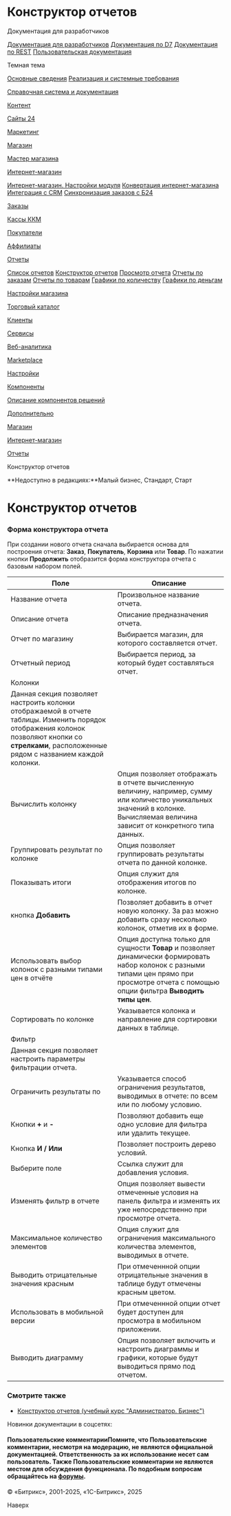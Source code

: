# Конструктор отчетов

Документация для разработчиков

[Документация для разработчиков](https://dev.1c-bitrix.ru/api_help/)
[Документация по D7](https://dev.1c-bitrix.ru/api_d7/)
[Документация по REST](https://dev.1c-bitrix.ru/rest_help/)
[Пользовательская документация](https://dev.1c-bitrix.ru/user_help/)

Темная тема

[Основные сведения](/user_help/index.php)
[Реализация и системные требования](/user_help/reqintro.php)

[Справочная система и документация](/user_help/help/index.php)

[Контент](/user_help/content/index.php)

[Сайты 24](/user_help/sites24/index.php)

[Маркетинг](/user_help/marketing/index.php)

[Магазин](/user_help/store/index.php)

[Мастер магазина](/user_help/store/storeassist.php)

[Интернет-магазин](/user_help/store/sale/index.php)

[Интернет-магазин. Настройки модуля](/user_help/store/sale/settings_sale.php)
[Конвертация интернет-магазина](/user_help/store/sale/sale_converter.php)
[Интеграция с CRM](/user_help/store/sale/sale_crm.php)
[Синхронизация заказов с Б24](/user_help/store/sale/sale_order_crm.php)

[Заказы](/user_help/store/sale/orders/index.php)

[Кассы ККМ](/user_help/store/sale/cashbox/index.php)

[Покупатели](/user_help/store/sale/user_accounts/index.php)

[Аффилиаты](/user_help/store/sale/affiliates/index.php)

[Отчеты](/user_help/store/sale/statistic/index.php)

[Список отчетов](/user_help/store/sale/statistic/sale_report.php)
[Конструктор отчетов](/user_help/store/sale/statistic/sale_report_construct.php)
[Просмотр отчета](/user_help/store/sale/statistic/sale_report_view.php)
[Отчеты по заказам](/user_help/store/sale/statistic/sale_stat.php)
[Отчеты по товарам](/user_help/store/sale/statistic/sale_stat_products.php)
[Графики по количеству](/user_help/store/sale/statistic/sale_stat_graph_index.php)
[Графики по деньгам](/user_help/store/sale/statistic/sale_stat_graph_money.php)

[Настройки магазина](/user_help/store/sale/settings/index.php)

[Торговый каталог](/user_help/store/catalog/index.php)

[Клиенты](/user_help/clients/index.php)

[Сервисы](/user_help/service/index.php)

[Веб-аналитика](/user_help/statistic/index.php)

[Marketplace](/user_help/marketplace/index.php)

[Настройки](/user_help/settings/index.php)

[Компоненты](/user_help/components/index.php)

[Описание компонентов решений](/user_help/description_decisions/index.php)

[Дополнительно](/user_help/additional/index.php)

[Магазин](/user_help/store/index.php)

[Интернет-магазин](/user_help/store/sale/index.php)

[Отчеты](/user_help/store/sale/statistic/index.php)

Конструктор отчетов

**Недоступно в редакциях:**Малый бизнес, Стандарт, Старт

# Конструктор отчетов

### Форма конструктора отчета

При создании нового отчета сначала выбирается основа для построения отчета: **Заказ**, **Покупатель**, **Корзина** или **Товар**. По нажатии кнопки **Продолжить** отобразится форма конструктора отчета с базовым набором полей.

| Поле | Описание |
| --- | --- |
| Название отчета | Произвольное название отчета. |
| Описание отчета | Описание предназначения отчета. |
| Отчет по магазину | Выбирается магазин, для которого составляется отчет. |
| Отчетный период | Выбирается период, за который будет составляться отчет. |
| Колонки | |
| Данная секция позволяет настроить колонки отображаемой в отчете таблицы. Изменить порядок отображения колонок позволяют кнопки со **стрелками**, расположенные рядом с названием каждой колонки. | |
| Вычислить колонку | Опция позволяет отображать в отчете вычисленную величину, например, сумму или количество уникальных значений в колонке. Вычисляемая величина зависит от конкретного типа данных. |
| Группировать результат по колонке | Опция позволяет группировать результаты отчета по данной колонке. |
| Показывать итоги | Опция служит для отображения итогов по колонке. |
| кнопка **Добавить** | Позволяет добавить в отчет новую колонку. За раз можно добавить сразу несколько колонок, отметив их в форме. |
| Использовать выбор колонок с разными типами цен в отчёте | Опция доступна только для сущности **Товар** и позволяет динамически формировать набор колонок с разными типами цен прямо при просмотре отчета с помощью опции фильтра **Выводить типы цен**. |
| Сортировать по колонке | Указывается колонка и направление для сортировки данных в таблице. |
| Фильтр | |
| Данная секция позволяет настроить параметры фильтрации отчета. | |
| Ограничить результаты по | Указывается способ ограничения результатов, выводимых в отчете: по всем или по любому условию. |
| Кнопки **+** и **-** | Позволяют добавить еще одно условие для фильтра или удалить текущее. |
| Кнопка **И / Или** | Позволяет построить дерево условий. |
| Выберите поле | Ссылка служит для добавления условия. |
| Изменять фильтр в отчете | Опция позволяет вывести отмеченные условия на панель фильтра и изменять их уже непосредственно при просмотре отчета. |
| Максимальное количество элементов | Опция служит для ограничения максимального количества элементов, выводимых в отчете. |
| Выводить отрицательные значения красным | При отмеченнной опции отрицательные значения в таблице будут отмечены красным цветом. |
| Использовать в мобильной версии | При отмеченнной опции отчет будет доступен для просмотра в мобильном приложении. |
| Выводить диаграмму | Опция позволяет включить и настроить диаграммы и графики, которые будут выводиться прямо под отчетом. |

### Смотрите также

* [Конструктор отчетов (учебный курс "Администратор. Бизнес")](https://dev.1c-bitrix.ru/learning/course/index.php?COURSE_ID=42&LESSON_ID=5390)

Новинки документации в соцсетях:

#### Пользовательские комментарииПомните, что Пользовательские комментарии, несмотря на модерацию, не являются официальной документацией. Ответственность за их использование несет сам пользователь. Также Пользовательские комментарии не являются местом для обсуждения функционала. По подобным вопросам обращайтесь на [форумы](http://dev.1c-bitrix.ru/community/forums/group1/).

© «Битрикс», 2001-2025, «1С-Битрикс», 2025

Наверх